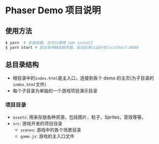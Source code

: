 # Phaser Demo 项目说明

## 使用方法

```s
$ yarn  # 安装依赖，也可以使用 npm install
$ yarn start # 启动本地WEB服务器，启动后默认运行在localhost:8080
```

## 总目录结构

- 根目录中的`index.html`是主入口，连接到各个 demo 的主页(为子目录的`index.html`文件)
- 每个子目录为单独的一个游戏项目演示目录

### 项目目录

- `assets`: 用来存放各种资源，包括图片，粒子，Sprites，音效等等。
- `src`: 游戏开发的项目目录
  - `scenes`: 游戏中的各个场景目录
  - `game.js`: 游戏的主入口文件
